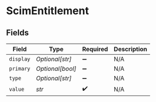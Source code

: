 # ScimEntitlement


## Fields

| Field              | Type               | Required           | Description        |
| ------------------ | ------------------ | ------------------ | ------------------ |
| `display`          | *Optional[str]*    | :heavy_minus_sign: | N/A                |
| `primary`          | *Optional[bool]*   | :heavy_minus_sign: | N/A                |
| `type`             | *Optional[str]*    | :heavy_minus_sign: | N/A                |
| `value`            | *str*              | :heavy_check_mark: | N/A                |